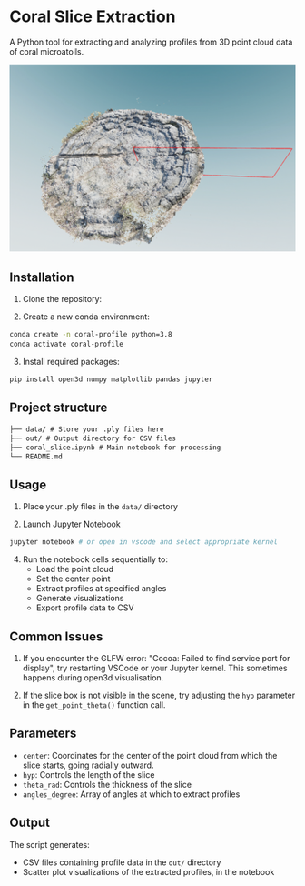 # Coral Slice Extraction

A Python tool for extracting and analyzing profiles from 3D point cloud data of coral microatolls.

<p align="center">
  <img src="imgs/image.png" alt="Coral slice extraction">
</p>

## Installation

1. Clone the repository:

2. Create a new conda environment:

```bash
conda create -n coral-profile python=3.8
conda activate coral-profile
```

3. Install required packages:

```bash
pip install open3d numpy matplotlib pandas jupyter
```

## Project structure

```
├── data/ # Store your .ply files here
├── out/ # Output directory for CSV files
├── coral_slice.ipynb # Main notebook for processing
└── README.md
```

## Usage

1. Place your .ply files in the `data/` directory

2. Launch Jupyter Notebook

```bash
jupyter notebook # or open in vscode and select appropriate kernel
```

4. Run the notebook cells sequentially to:
   - Load the point cloud
   - Set the center point
   - Extract profiles at specified angles
   - Generate visualizations
   - Export profile data to CSV

## Common Issues

1. If you encounter the GLFW error: "Cocoa: Failed to find service port for display", try restarting VSCode or your Jupyter kernel. This sometimes happens during open3d visualisation.

2. If the slice box is not visible in the scene, try adjusting the `hyp` parameter in the `get_point_theta()` function call.

## Parameters

- `center`: Coordinates for the center of the point cloud from which the slice starts, going radially outward.
- `hyp`: Controls the length of the slice
- `theta_rad`: Controls the thickness of the slice
- `angles_degree`: Array of angles at which to extract profiles

## Output

The script generates:

- CSV files containing profile data in the `out/` directory
- Scatter plot visualizations of the extracted profiles, in the notebook
